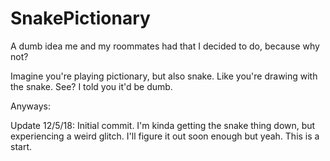 # SnakePictionary
A dumb idea me and my roommates had that I decided to do, because why not?

Imagine you're playing pictionary, but also snake. Like you're drawing with the snake.
See? I told you it'd be dumb.

Anyways:

Update 12/5/18: Initial commit.
  I'm kinda getting the snake thing down, but experiencing a weird glitch. I'll figure it out soon enough but yeah. This is a start.
